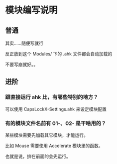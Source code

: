 # 模块编写说明

## 普通

其实……随便写就行

反正放到这个 Modules/ 下的 .ahk 文件都会自动加载的

不要写崩就好。。

## 进阶

### 跟直接运行 ahk 比，有哪些特别的地方？

可以使用 CapsLockX-Settings.ahk 来设定模块配置

### 有的模块文件名前有 01-、02- 是干啥用的？

某些模块需要先加载其它模块，才能运行。

比如 Mouse 需要使用 Accelerate 模块里的函数。

也就是说，排在前面的会先运行。
